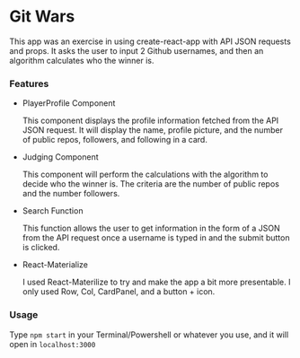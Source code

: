 # Git Wars

This app was an exercise in using create-react-app with API JSON requests and props. It asks the user to input 2 Github usernames, and then an algorithm calculates who the winner is.

### Features

- PlayerProfile Component

    This component displays the profile information fetched from the API JSON request. It will display the name, profile picture, and the number of public repos, followers, and following in a card.

- Judging Component

    This component will perform the calculations with the algorithm to decide who the winner is. The criteria are the number of public repos and the number followers.

- Search Function

    This function allows the user to get information in the form of a JSON from the API request once a username is typed in and the submit button is clicked.

- React-Materialize

    I used React-Materilize to try and make the app a bit more presentable. I only used Row, Col, CardPanel, and a  button + icon.

### Usage

Type `npm start` in your Terminal/Powershell or whatever you use, and it will open in `localhost:3000`
